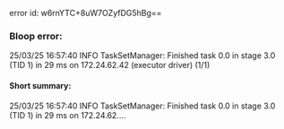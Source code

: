 error id: w6rnYTC+8uW7OZyfDG5hBg==
### Bloop error:

25/03/25 16:57:40 INFO TaskSetManager: Finished task 0.0 in stage 3.0 (TID 1) in 29 ms on 172.24.62.42 (executor driver) (1/1)
#### Short summary: 

25/03/25 16:57:40 INFO TaskSetManager: Finished task 0.0 in stage 3.0 (TID 1) in 29 ms on 172.24.62....